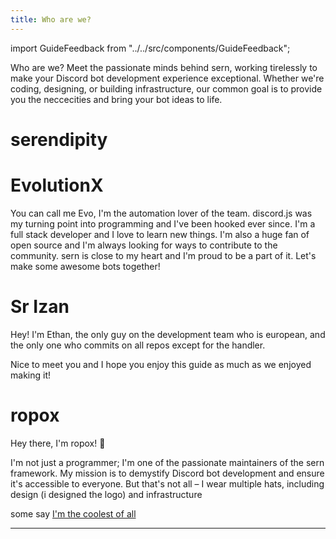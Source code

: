 ```yaml
---
title: Who are we?
---
```

import GuideFeedback from "../../src/components/GuideFeedback";

Who are we?
Meet the passionate minds behind sern, working tirelessly to make your Discord bot development experience exceptional. Whether we're coding, designing, or building infrastructure, our common goal is to provide you the neccecities and bring your bot ideas to life.

# serendipity

# EvolutionX
You can call me Evo, I'm the automation lover of the team. discord.js was my turning point into programming and I've been hooked ever since. I'm a full stack developer and I love to learn new things. I'm also a huge fan of open source and I'm always looking for ways to contribute to the community.
sern is close to my heart and I'm proud to be a part of it. Let's make some awesome bots together!

# Sr Izan

Hey! I'm Ethan, the only guy on the development team who is european, and the only one who commits on all repos except for the handler.

Nice to meet you and I hope you enjoy this guide as much as we enjoyed making it!

# ropox
Hey there, I'm ropox! 👋

I'm not just a programmer; I'm one of the passionate maintainers of the sern framework. My mission is to demystify Discord bot development and ensure it's accessible to everyone. But that's not all – I wear multiple hats, including design (i designed the logo) and infrastructure 

some say [I'm the coolest of all](/blog/newlogo#ropox-thing)

---
<GuideFeedback />